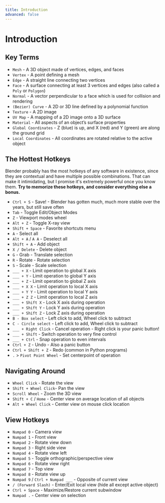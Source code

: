 ```yaml
---
title: Introduction
advanced: false
---
```

# Introduction

## Key Terms <Badge text="important" type="tip"/>

* `Mesh` - A 3D object made of vertices, edges, and faces
* `Vertex` - A point defining a mesh
* `Edge` - A straight line connecting two vertices
* `Face` - A surface connecting at least 3 vertices and edges (also called a `Poly` or `Polygon`)
* `Normal` - A vector perpendicular to a face which is used for collision and rendering
* `(Bezier) Curve` - A 2D or 3D line defined by a polynomial function
* `Texture` - A 2D image
* `UV Map` - A mapping of a 2D image onto a 3D surface
* `Material` - All aspects of an object’s surface properties
* `Global Coordinates` - Z (blue) is up, and X (red) and Y (green) are along the ground grid
* `Local Coordinates` - All coordinates are rotated relative to the active object

## The Hottest Hotkeys

Blender probably has the most hotkeys of any software in existence, since they are contextual and have multiple possible combinations. That can make it intimidating, but I promise it's extremely powerful once you know them. **Try to memorize these hotkeys, and consider everything else a bonus.**

* `Ctrl + S` - Save! - Blender has gotten much, much more stable over the years, but still save often
* `Tab` - Toggle Edit/Object Modes
* `Z` - Viewport modes wheel
* `Alt + Z` - Toggle X-ray view
* `Shift + Space` - Favorite shortcuts menu
* `A` - Select all
* `Alt + A` / `A A` - Deselect all
* `Shift + A` - Add object
* `X / Delete` - Delete object
* `G` - Grab - Translate selection
* `R` - Rotate - Rotate selection
* `S` - Scale - Scale selection
* `___ + X` - Limit operation to global X axis
* `___ + Y` - Limit operation to global Y axis
* `___ + Z` - Limit operation to global Z axis
* `___ + X X` - Limit operation to local X axis
* `___ + Y Y` - Limit operation to local Y axis
* `___ + Z Z` - Limit operation to local Z axis
* `___ + Shift X` - Lock X axis during operation
* `___ + Shift Y` - Lock Y axis during operation
* `___ + Shift Z` - Lock Z axis during operation
* `B - Box select` - Left click to add, Wheel click to subtract
* `C - Circle select` - Left click to add, Wheel click to subtract
* `___ + Right Click` - Cancel operation - Right click is your panic button!
* `___ + Shift` - Switch operation to very fine control
* `___ + Ctrl` - Snap operation to even intervals
* `Ctrl + Z` - Undo - Also a panic button
* `Ctrl + Shift + Z` - Redo (common in Python programs)
* `.` > `Pivot Point Wheel` - Set centerpoint of operation

## Navigating Around <Badge text="important" type="tip"/>

* `Wheel Click` - Rotate the view
* `Shift + Wheel Click`- Pan the view
* `Scroll Wheel` - Zoom the 3D view
* `Shift + C` / `Home` - Center view on average location of all objects
* `Alt + Wheel Click` - Center view on mouse click location

## View Hotkeys

* `Numpad 0` - Camera view
* `Numpad 1` - Front view
* `Numpad 2` - Rotate view down
* `Numpad 3` - Right side view
* `Numpad 4` - Rotate view left
* `Numpad 5` - Toggle orthographic/perspective view
* `Numpad 6` - Rotate view right
* `Numpad 7` - Top view
* `Numpad 8` - Rotate view up
* `Numpad 9` / `Ctrl + Numpad ___` - Opposite of current view
* `/ (Forward Slash)` - Enter/Exit local view (hide all except active object)
* `Ctrl + Space` - Maximize/Restore current subwindow
* `Numpad .` - Center view on selection
